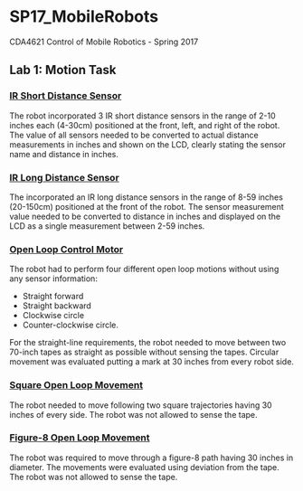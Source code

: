 # SP17_MobileRobots
CDA4621 Control of Mobile Robotics - Spring 2017

## Lab 1: Motion Task

### [IR Short Distance Sensor](https://youtu.be/YJtl8nKCycc?t=7)
The robot incorporated 3 IR short distance sensors in the range of 2-10 inches each (4-30cm) positioned at the front, left, and right of the robot. The value of all sensors needed to be converted to actual distance measurements in inches and shown on the LCD, clearly stating the sensor name and distance in inches. 

### [IR Long Distance Sensor](https://youtu.be/YJtl8nKCycc?t=81)
The incorporated an IR long distance sensors in the range of 8-59 inches (20-150cm) positioned at the front of the robot. The sensor measurement value needed to be converted to distance in inches and displayed on the LCD as a single measurement between 2-59 inches. 

### [Open Loop Control Motor](https://youtu.be/YJtl8nKCycc?t=101)
The robot had to perform four different open loop motions without using any sensor information:
- Straight forward
- Straight backward
- Clockwise circle
- Counter-clockwise circle.

For the straight-line requirements, the robot needed to move between two 70-inch tapes as straight as possible without sensing the tapes. Circular movement was evaluated putting a mark at 30 inches from every robot side.

### [Square Open Loop Movement](https://youtu.be/YJtl8nKCycc?t=141)
The robot needed to move following two square trajectories having 30 inches of every side. The robot was not allowed to sense the tape.

### [Figure-8 Open Loop Movement](https://youtu.be/YJtl8nKCycc?t=170)
The robot was required to move through a figure-8 path having 30 inches in diameter. The movements were evaluated using deviation from the tape. The robot was not allowed to sense the tape.
